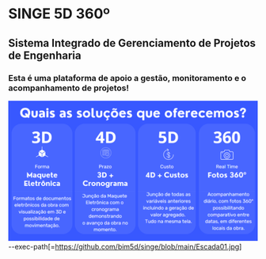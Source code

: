 # SINGE 5D 360º
## Sistema Integrado de Gerenciamento de Projetos de Engenharia
### Esta é uma plataforma de apoio a gestão, monitoramento e o acompanhamento de projetos!

<img src="Solucoes.png" > --exec-path[=<https://github.com/bim5d/singe/blob/main/Escada01.jpg>]
